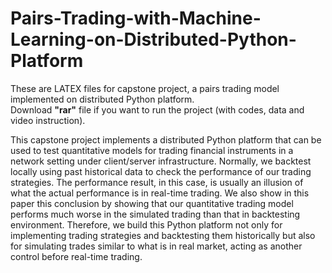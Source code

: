 # Pairs-Trading-with-Machine-Learning-on-Distributed-Python-Platform

These are LATEX files for capstone project, a pairs trading model implemented on distributed Python platform.  
Download **"rar"** file if you want to run the project (with codes, data and video instruction). 
  
This capstone project implements a distributed Python platform that can be used to test quantitative models for trading financial instruments in a network setting under client/server infrastructure. Normally, we backtest locally using past historical data to check the performance of our trading strategies. The performance result, in this case, is usually an illusion of what the actual performance is in real-time trading. We also show in this paper this conclusion by showing that our quantitative trading model performs much worse in the simulated trading than that in backtesting environment. Therefore, we build this Python platform not only for implementing trading strategies and backtesting them historically but also for simulating trades similar to what is in real market, acting as another control before real-time trading.
